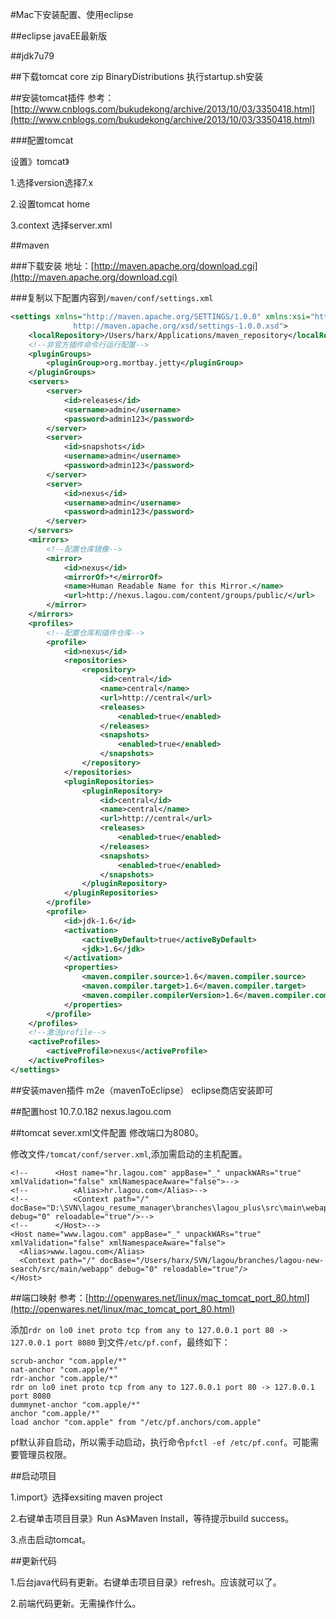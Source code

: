 #Mac下安装配置、使用eclipse

##eclipse javaEE最新版

##jdk7u79

##下载tomcat core zip BinaryDistributions
执行startup.sh安装

##安装tomcat插件
参考：[http://www.cnblogs.com/bukudekong/archive/2013/10/03/3350418.html](http://www.cnblogs.com/bukudekong/archive/2013/10/03/3350418.html)

###配置tomcat

设置》tomcat》

1.选择version选择7.x

2.设置tomcat home

3.context 选择server.xml

##maven

###下载安装
地址：[http://maven.apache.org/download.cgi](http://maven.apache.org/download.cgi)

###复制以下配置内容到`/maven/conf/settings.xml`

```xml
<settings xmlns="http://maven.apache.org/SETTINGS/1.0.0" xmlns:xsi="http://www.w3.org/2001/XMLSchema-instance" xsi:schemaLocation="http://maven.apache.org/SETTINGS/1.0.0
              http://maven.apache.org/xsd/settings-1.0.0.xsd">
    <localRepository>/Users/harx/Applications/maven_repository</localRepository>
    <!--非官方插件命令行运行配置-->
    <pluginGroups>
        <pluginGroup>org.mortbay.jetty</pluginGroup>
    </pluginGroups>
    <servers>
        <server>
            <id>releases</id>
            <username>admin</username>
            <password>admin123</password>
        </server>
        <server>
            <id>snapshots</id>
            <username>admin</username>
            <password>admin123</password>
        </server>
        <server>
            <id>nexus</id>
            <username>admin</username>
            <password>admin123</password>
        </server>
    </servers>
    <mirrors>
        <!--配置仓库镜像-->
        <mirror>
            <id>nexus</id>
            <mirrorOf>*</mirrorOf>
            <name>Human Readable Name for this Mirror.</name>
            <url>http://nexus.lagou.com/content/groups/public/</url>
        </mirror>
    </mirrors>
    <profiles>
        <!--配置仓库和插件仓库-->
        <profile>
            <id>nexus</id>
            <repositories>
                <repository>
                    <id>central</id>
                    <name>central</name>
                    <url>http://central</url>
                    <releases>
                        <enabled>true</enabled>
                    </releases>
                    <snapshots>
                        <enabled>true</enabled>
                    </snapshots>
                </repository>
            </repositories>
            <pluginRepositories>
                <pluginRepository>
                    <id>central</id>
                    <name>central</name>
                    <url>http://central</url>
                    <releases>
                        <enabled>true</enabled>
                    </releases>
                    <snapshots>
                        <enabled>true</enabled>
                    </snapshots>
                </pluginRepository>
            </pluginRepositories>
        </profile>
        <profile>
            <id>jdk-1.6</id>
            <activation>
                <activeByDefault>true</activeByDefault>
                <jdk>1.6</jdk>
            </activation>
            <properties>
                <maven.compiler.source>1.6</maven.compiler.source>
                <maven.compiler.target>1.6</maven.compiler.target>
                <maven.compiler.compilerVersion>1.6</maven.compiler.compilerVersion>
            </properties>
        </profile>
    </profiles>
    <!--激活profile-->
    <activeProfiles>
        <activeProfile>nexus</activeProfile>
    </activeProfiles>
</settings>
```

##安装maven插件 m2e（mavenToEclipse）
eclipse商店安装即可

##配置host 
10.7.0.182 nexus.lagou.com

##tomcat sever.xml文件配置
修改端口为8080。

修改文件`/tomcat/conf/server.xml`,添加需启动的主机配置。

    <!--      <Host name="hr.lagou.com" appBase="_" unpackWARs="true" xmlValidation="false" xmlNamespaceAware="false">-->
    <!--          <Alias>hr.lagou.com</Alias>-->
    <!--          <Context path="/" docBase="D:\SVN\lagou_resume_manager\branches\lagou_plus\src\main\webapp" debug="0" reloadable="true"/>-->
    <!--      </Host>-->
    <Host name="www.lagou.com" appBase="_" unpackWARs="true" xmlValidation="false" xmlNamespaceAware="false">
      <Alias>www.lagou.com</Alias>
      <Context path="/" docBase="/Users/harx/SVN/lagou/branches/lagou-new-search/src/main/webapp" debug="0" reloadable="true"/>
    </Host>

##端口映射
参考：[http://openwares.net/linux/mac_tomcat_port_80.html](http://openwares.net/linux/mac_tomcat_port_80.html)


添加`rdr on lo0 inet proto tcp from any to 127.0.0.1 port 80 -> 127.0.0.1 port 8080` 到文件`/etc/pf.conf`，最终如下：

    scrub-anchor "com.apple/*"
    nat-anchor "com.apple/*"
    rdr-anchor "com.apple/*"
    rdr on lo0 inet proto tcp from any to 127.0.0.1 port 80 -> 127.0.0.1 port 8080
    dummynet-anchor "com.apple/*"
    anchor "com.apple/*"
    load anchor "com.apple" from "/etc/pf.anchors/com.apple"

pf默认非自启动，所以需手动启动，执行命令`pfctl -ef /etc/pf.conf`。可能需要管理员权限。

##启动项目

1.import》选择exsiting maven project

2.右键单击项目目录》Run As》Maven Install，等待提示build success。

3.点击启动tomcat。

##更新代码

1.后台java代码有更新。右键单击项目目录》refresh。应该就可以了。

2.前端代码更新。无需操作什么。

